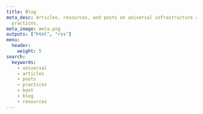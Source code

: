 ```yaml
---
title: Blog
meta_desc: Articles, resources, and posts on universal infrastructure as code best
  practices.
meta_image: meta.png
outputs: ["html", "rss"]
menu:
  header:
    weight: 5
search:
  keywords:
    - universal
    - articles
    - posts
    - practices
    - best
    - blog
    - resources
---
```



